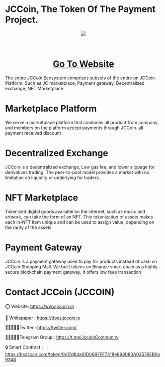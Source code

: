 # JCCoin, The Token Of The Payment Project.

<div align="center"><img src="https://files.gitbook.com/v0/b/gitbook-x-prod.appspot.com/o/spaces%2FvRPMaGDhkZhXTJtba6Gs%2Fuploads%2F9p1hlMIUd6vQ9jbvpLAp%2FFEC-center.fw.png?alt=media&token=51e8e76c-4268-4b52-a0bb-36f2820b1158)" /><br />
</div>
<div align="center">
  <h1><br />
    <a href="https://www.jccoin.io/" target="_blank">Go To Website<br />
    </a></h1>
</div>

The entire JCCoin Ecosystem comprises subsets of the entire on JCCoin Platform. Such as JC marketplace, Payment gateway, Decentralized exchange, NFT Marketplace

# Marketplace Platform

We serve a marketplace platform that combines all product from company. and members on the platform accept payments through JCCoin. all payment received discount

# Decentralized Exchange
JCCoin is a decentralized exchange, Low gas fee, and lower slippage for derivatives trading. The peer-to-pool model provides a market with no limitation on liquidity or underlying for traders.

# NFT Marketplace
Tokenized digital goods available on the internet, such as music and artwork, can take the form of an NFT. This tokenization of assets makes each in-NFT item unique and can be used to assign value, depending on the rarity of the assets.

# Payment Gateway
JCCoin is a payment gateway used to pay for products instead of cash on JCCoin Shopping Mall. We built tokens on Binance smart chain as a highly secure blockchain payment gateway, It offers low fees transaction

# Contact JCCoin (JCCOIN)

⭕ Website: https://www.jccoin.io

📄 Whitepaper : https://docs.jccoin.io

👨🏿‍🤝‍👨🏿Twitter : https://twitter.com/

👨🏿‍🤝‍👨🏿Telegram Group : https://t.me/JccoinCommunity

🔒 Smart Contract : https://bscscan.com/token/0x17d6da61D0687FF7318e898083A03576EB0a9348

